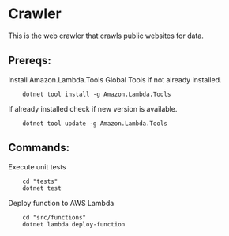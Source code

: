 # Crawler

This is the web crawler that crawls public websites for data.

## Prereqs:
Install Amazon.Lambda.Tools Global Tools if not already installed.
```
    dotnet tool install -g Amazon.Lambda.Tools
```

If already installed check if new version is available.
```
    dotnet tool update -g Amazon.Lambda.Tools
```

## Commands:

Execute unit tests
```
    cd "tests"
    dotnet test
```

Deploy function to AWS Lambda
```
    cd "src/functions"
    dotnet lambda deploy-function
```
